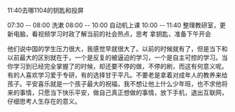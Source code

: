 11:40去哪1104的钥匙和投屏

07:30 -- 08:00 洗漱
08:00 -- 10:00 自动机上课
10:00 -- 11:40 整理教研室，更新电脑，看视频学习时政了解当前的社会热点，思考
拿钥匙，准备下午开会



他们说中国的学生压力很大，我感觉早就很大了。以前的时候就有了，但是当下和以前最大的区别就在于，一个是反复的被逼迫的学习，一个是自主可控的学习。当你学习到已经完全掌握了的时候，却还要不停的做，不停的刷，而这有何意义呢。
有的人喜欢学习爱于专研，有的选择甘于平凡。不要老是拿着对成年人的教养来给孩子。平安喜乐就是一个孩子最大的祝福，我不想让他上什么少年班，也不求他将来的事情，只愿当下快乐平安，做自己真正想做的事情，放下手机，退出互联网，仔细思考人生存在的意义。